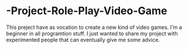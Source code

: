 # -Project-Role-Play-Video-Game
This preject have as vocation to create a new kind of video games. I'm a beginner in all programtion stuff. I just wanted to share my project with experimented people that can eventually give me some advice.
